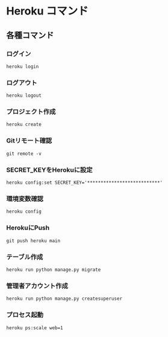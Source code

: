 Heroku コマンド
============

## 各種コマンド

### ログイン
```shell
heroku login
```

### ログアウト
```shell
heroku logout
```

### プロジェクト作成
```shell
heroku create
```

### Gitリモート確認
```shell
git remote -v
```

### SECRET_KEYをHerokuに設定
```shell
heroku config:set SECRET_KEY='***************************'
```

### 環境変数確認
```shell
heroku config
```

### HerokuにPush
```shell
git push heroku main
```

### テーブル作成
```shell
heroku run python manage.py migrate
```

### 管理者アカウント作成
```shell
heroku run python manage.py createsuperuser
```

### プロセス起動
```shell
heroku ps:scale web=1
```
